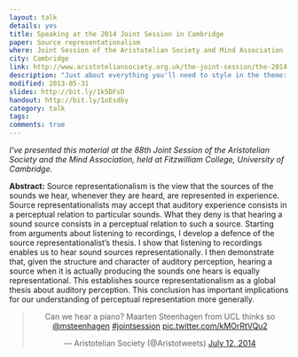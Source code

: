 ```yaml
---
layout: talk
details: yes
title: Speaking at the 2014 Joint Session in Cambridge
paper: Source representationalism
where: Joint Session of the Aristotelian Society and Mind Association
city: Cambridge
link: http://www.aristoteliansociety.org.uk/the-joint-session/the-2014-joint-session/
description: "Just about everything you'll need to style in the theme: headings, paragraphs, blockquotes, tables, code blocks, and more."
modified: 2013-05-31
slides: http://bit.ly/1k5DFsD
handout: http://bit.ly/1oEsdby
category: talk
tags: 
comments: true  
---
```


*I've presented this material at the 88th Joint Session of the Aristotelian Society and the Mind Association, held at Fitzwilliam College, University of Cambridge.*

**Abstract:** 
Source representationalism is the view that the sources of the sounds we hear, whenever they are heard, are represented in experience. Source representationalists may accept that auditory experience consists in a perceptual relation to particular sounds. What they deny is that hearing a sound source consists in a perceptual relation to such a source. Starting from arguments about listening to recordings, I develop a defence of the source representationalist’s thesis. I show that listening to recordings enables us to hear sound sources representationally. I then demonstrate that, given the structure and character of auditory perception, hearing a source when it is actually producing the sounds one hears is equally representational. This establishes source representationalism as a global thesis about auditory perception. This conclusion has important implications for our understanding of perceptual representation more generally.

<blockquote class="twitter-tweet" align="center" lang="en"><p>Can we hear a piano? Maarten Steenhagen from UCL thinks so <a href="https://twitter.com/msteenhagen">@msteenhagen</a> <a href="https://twitter.com/hashtag/jointsession?src=hash">#jointsession</a> <a href="http://t.co/kMOrRtVQu2">pic.twitter.com/kMOrRtVQu2</a></p>&mdash; Aristotelian Society (@Aristotweets) <a href="https://twitter.com/Aristotweets/statuses/487960979800485891">July 12, 2014</a></blockquote>
<script async src="//platform.twitter.com/widgets.js" charset="utf-8"></script>

<!-- ![@Aristotweets]({{ site.url }}/images/astweet.png) -->
<!-- ![img]({{ site.url }}/images/slides.png) -->

